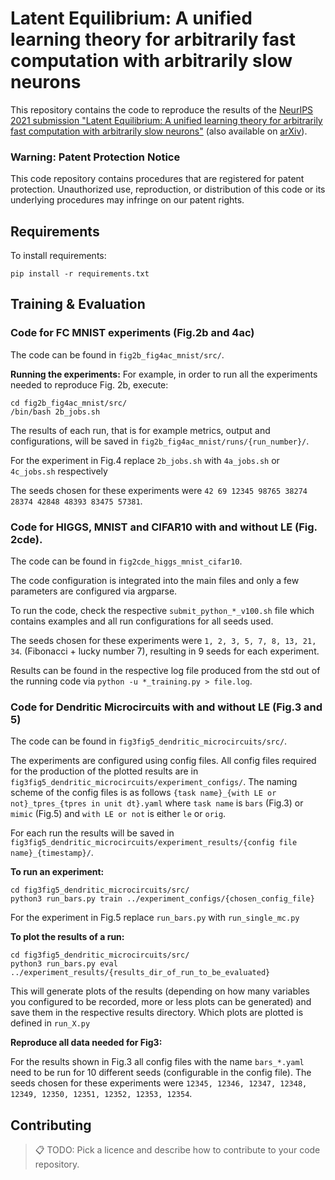 # Latent Equilibrium: A unified learning theory for arbitrarily fast computation with arbitrarily slow neurons

This repository contains the code to reproduce the results of the [NeurIPS 2021 submission "Latent Equilibrium: A unified learning theory for arbitrarily fast computation with arbitrarily slow neurons"](https://proceedings.neurips.cc/paper/2021/hash/94cdbdb84e8e1de8a725fa2ed61498a4-Abstract.html) (also available on [arXiv](https://arxiv.org/abs/2110.14549)).

### Warning: Patent Protection Notice
This code repository contains procedures that are registered for patent protection. Unauthorized use, reproduction, or distribution of this code or its underlying procedures may infringe on our patent rights.

## Requirements

To install requirements:

```setup
pip install -r requirements.txt
```

## Training & Evaluation

### Code for FC MNIST experiments (Fig.2b and 4ac)
The code can be found in `fig2b_fig4ac_mnist/src/`.

**Running the experiments:**
For example, in order to run all the experiments needed to reproduce Fig. 2b,
execute:
```
cd fig2b_fig4ac_mnist/src/
/bin/bash 2b_jobs.sh
```

The results of each run, that is for example metrics, output and configurations,
will be saved in `fig2b_fig4ac_mnist/runs/{run_number}/`.

For the experiment in Fig.4 replace `2b_jobs.sh` with `4a_jobs.sh` or
`4c_jobs.sh` respectively

The seeds chosen for these experiments were `42 69 12345 98765 38274 28374 42848 48393 83475 57381`.

### Code for HIGGS, MNIST and CIFAR10 with and without LE (Fig. 2cde).

The code can be found in `fig2cde_higgs_mnist_cifar10`.

The code configuration is integrated into the main files and only a few parameters are configured via argparse.

To run the code, check the respective `submit_python_*_v100.sh` file which contains examples and all run configurations for all seeds used.

The seeds chosen for these experiments were `1, 2, 3, 5, 7, 8, 13, 21, 34`. (Fibonacci + lucky number 7), resulting in 9 seeds for each experiment.

Results can be found in the respective log file produced from the std out of the running code via `python -u *_training.py > file.log`.

### Code for Dendritic Microcircuits with and without LE (Fig.3 and 5)

The code can be found in `fig3fig5_dendritic_microcircuits/src/`.

The experiments are configured using config files.
All config files required for the production of the plotted results are in `fig3fig5_dendritic_microcircuits/experiment_configs/`.
The naming scheme of the config files is as follows `{task name}_{with LE or not}_tpres_{tpres in unit dt}.yaml` where `task name` is `bars` (Fig.3) or `mimic` (Fig.5) and `with LE or not` is either `le` or `orig`.

For each run the results will be saved in `fig3fig5_dendritic_microcircuits/experiment_results/{config file name}_{timestamp}/`.

**To run an experiment:**
```
cd fig3fig5_dendritic_microcircuits/src/
python3 run_bars.py train ../experiment_configs/{chosen_config_file}
```
For the experiment in Fig.5 replace `run_bars.py` with `run_single_mc.py`

**To plot the results of a run:**
```
cd fig3fig5_dendritic_microcircuits/src/
python3 run_bars.py eval ../experiment_results/{results_dir_of_run_to_be_evaluated}
```
This will generate plots of the results (depending on how many variables you configured to be recorded, more or less plots can be generated) and save them in the respective results directory.
Which plots are plotted is defined in `run_X.py`

**Reproduce all data needed for Fig3:**

For the results shown in Fig.3 all config files with the name `bars_*.yaml` need to be run for 10 different seeds (configurable in the config file).
The seeds chosen for these experiments were `12345, 12346, 12347, 12348, 12349, 12350, 12351, 12352, 12353, 12354`.

## Contributing

>📋  TODO: Pick a licence and describe how to contribute to your code repository.
